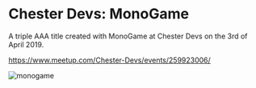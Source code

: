 # Chester Devs: MonoGame
A triple AAA title created with MonoGame at Chester Devs on the 3rd of April 2019.

https://www.meetup.com/Chester-Devs/events/259923006/

![monogame](/images/monogame.gif)
